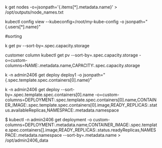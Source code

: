 k get nodes -o=jsonpath='{.items[*].metadata.name}' > /opt/outputs/node_names.txt

kubectl config view --kubeconfig=/root/my-kube-config -o jsonpath="{.users[*].name}"


#sorting

k get pv --sort-by=.spec.capacity.storage 

customer column
kubectl get pv  --sort-by=.spec.capacity.storage -o=custom-columns=NAME:.metadata.name,CAPACITY:.spec.capacity.storage


k -n admin2406 get deploy deploy1 -o jsonpath="{.spec.template.spec.containers[0].name}"


k -n admin2406 get deploy --sort-by=.spec.template.spec.containers[0].name  -o=custom-columns=DEPLOYMENT:.spec.template.spec.containers[0].name,CONTAINER_IMAGE:.spec.template.spec.containers[0].image,READY_REPLICAS:.status.availableReplicas,NAMESPACE:.metadata.namespace 

$ kubectl -n admin2406 get deployment -o custom-columns=DEPLOYMENT:.metadata.name,CONTAINER_IMAGE:.spec.template.spec.containers[].image,READY_REPLICAS:.status.readyReplicas,NAMESPACE:.metadata.namespace --sort-by=.metadata.name > /opt/admin2406_data

